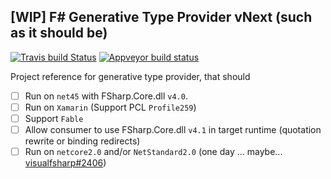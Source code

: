 ## [WIP] F# Generative Type Provider vNext (such as it should be)

[![Travis build Status](https://travis-ci.org/sergey-tihon/generative-typeprovider-vnext.svg?branch=master)](https://travis-ci.org/sergey-tihon/generative-typeprovider-vnext)
[![Appveyor build status](https://ci.appveyor.com/api/projects/status/k866weqehwtj9lnj/branch/master?svg=true)](https://ci.appveyor.com/project/sergey-tihon/generative-typeprovider-vnext/branch/master)

Project reference for generative type provider, that should
- [ ] Run on `net45` with FSharp.Core.dll `v4.0`.
- [ ] Run on `Xamarin` (Support PCL `Profile259`)
- [ ] Support `Fable`
- [ ] Allow consumer to use FSharp.Core.dll `v4.1` in target runtime (quotation rewrite or binding redirects)
- [ ] Run on `netcore2.0` and/or `NetStandard2.0` (one day ... maybe... [visualfsharp#2406](https://github.com/Microsoft/visualfsharp/issues/2406))
